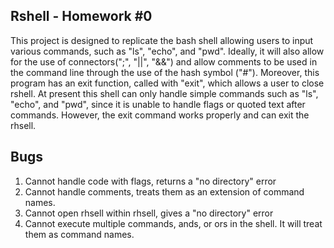 Rshell - Homework #0
---------------------
This project is designed to replicate the bash shell allowing users to input various commands, such as "ls", "echo", and "pwd".
Ideally, it will also allow for the use of connectors(";", "||", "&&") and allow comments to be used in the command line through the use of the hash symbol ("#").
Moreover, this program has an exit function, called with "exit", which allows a user to close rshell.
At present this shell can only handle simple commands such as "ls", "echo", and "pwd", since it is unable to handle flags or quoted text after commands.
However, the exit command works properly and can exit the rhsell.


Bugs
-----
1) Cannot handle code with flags, returns a "no directory" error
2) Cannot handle comments, treats them as an extension of command names.
3) Cannot open rhsell within rhsell, gives a "no directory" error
4) Cannot execute multiple commands, ands, or ors in the shell. It will treat them as command names. 

